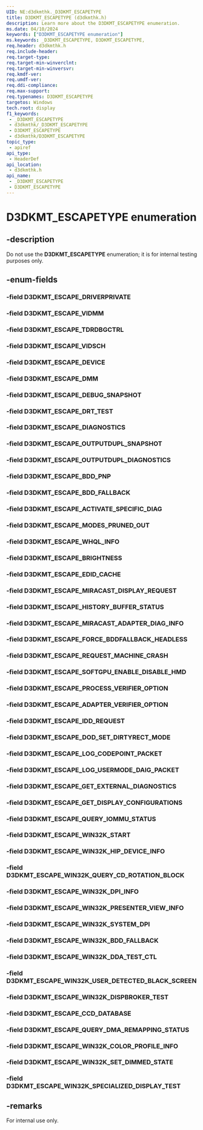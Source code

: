 ```yaml
---
UID: NE:d3dkmthk._D3DKMT_ESCAPETYPE
title: D3DKMT_ESCAPETYPE (d3dkmthk.h)
description: Learn more about the D3DKMT_ESCAPETYPE enumeration.
ms.date: 04/10/2024
keywords: ["D3DKMT_ESCAPETYPE enumeration"]
ms.keywords: _D3DKMT_ESCAPETYPE, D3DKMT_ESCAPETYPE,
req.header: d3dkmthk.h
req.include-header: 
req.target-type: 
req.target-min-winverclnt: 
req.target-min-winversvr: 
req.kmdf-ver: 
req.umdf-ver: 
req.ddi-compliance: 
req.max-support: 
req.typenames: D3DKMT_ESCAPETYPE
targetos: Windows
tech.root: display
f1_keywords:
 - _D3DKMT_ESCAPETYPE
 - d3dkmthk/_D3DKMT_ESCAPETYPE
 - D3DKMT_ESCAPETYPE
 - d3dkmthk/D3DKMT_ESCAPETYPE
topic_type:
 - apiref
api_type:
 - HeaderDef
api_location:
 - d3dkmthk.h
api_name:
 - _D3DKMT_ESCAPETYPE
 - D3DKMT_ESCAPETYPE
---
```


# D3DKMT_ESCAPETYPE enumeration

## -description

Do not use the **D3DKMT_ESCAPETYPE** enumeration; it is for internal testing purposes only.

## -enum-fields

### -field D3DKMT_ESCAPE_DRIVERPRIVATE

### -field D3DKMT_ESCAPE_VIDMM

### -field D3DKMT_ESCAPE_TDRDBGCTRL

### -field D3DKMT_ESCAPE_VIDSCH

### -field D3DKMT_ESCAPE_DEVICE

### -field D3DKMT_ESCAPE_DMM

### -field D3DKMT_ESCAPE_DEBUG_SNAPSHOT

### -field D3DKMT_ESCAPE_DRT_TEST

### -field D3DKMT_ESCAPE_DIAGNOSTICS

### -field D3DKMT_ESCAPE_OUTPUTDUPL_SNAPSHOT

### -field D3DKMT_ESCAPE_OUTPUTDUPL_DIAGNOSTICS

### -field D3DKMT_ESCAPE_BDD_PNP

### -field D3DKMT_ESCAPE_BDD_FALLBACK

### -field D3DKMT_ESCAPE_ACTIVATE_SPECIFIC_DIAG

### -field D3DKMT_ESCAPE_MODES_PRUNED_OUT

### -field D3DKMT_ESCAPE_WHQL_INFO

### -field D3DKMT_ESCAPE_BRIGHTNESS

### -field D3DKMT_ESCAPE_EDID_CACHE

### -field D3DKMT_ESCAPE_MIRACAST_DISPLAY_REQUEST

### -field D3DKMT_ESCAPE_HISTORY_BUFFER_STATUS

### -field D3DKMT_ESCAPE_MIRACAST_ADAPTER_DIAG_INFO

### -field D3DKMT_ESCAPE_FORCE_BDDFALLBACK_HEADLESS

### -field D3DKMT_ESCAPE_REQUEST_MACHINE_CRASH

### -field D3DKMT_ESCAPE_SOFTGPU_ENABLE_DISABLE_HMD

### -field D3DKMT_ESCAPE_PROCESS_VERIFIER_OPTION

### -field D3DKMT_ESCAPE_ADAPTER_VERIFIER_OPTION

### -field D3DKMT_ESCAPE_IDD_REQUEST

### -field D3DKMT_ESCAPE_DOD_SET_DIRTYRECT_MODE

### -field D3DKMT_ESCAPE_LOG_CODEPOINT_PACKET

### -field D3DKMT_ESCAPE_LOG_USERMODE_DAIG_PACKET

### -field D3DKMT_ESCAPE_GET_EXTERNAL_DIAGNOSTICS

### -field D3DKMT_ESCAPE_GET_DISPLAY_CONFIGURATIONS

### -field D3DKMT_ESCAPE_QUERY_IOMMU_STATUS

### -field D3DKMT_ESCAPE_WIN32K_START

### -field D3DKMT_ESCAPE_WIN32K_HIP_DEVICE_INFO

### -field D3DKMT_ESCAPE_WIN32K_QUERY_CD_ROTATION_BLOCK

### -field D3DKMT_ESCAPE_WIN32K_DPI_INFO

### -field D3DKMT_ESCAPE_WIN32K_PRESENTER_VIEW_INFO

### -field D3DKMT_ESCAPE_WIN32K_SYSTEM_DPI

### -field D3DKMT_ESCAPE_WIN32K_BDD_FALLBACK

### -field D3DKMT_ESCAPE_WIN32K_DDA_TEST_CTL

### -field D3DKMT_ESCAPE_WIN32K_USER_DETECTED_BLACK_SCREEN

### -field D3DKMT_ESCAPE_WIN32K_DISPBROKER_TEST

### -field D3DKMT_ESCAPE_CCD_DATABASE

### -field D3DKMT_ESCAPE_QUERY_DMA_REMAPPING_STATUS

### -field D3DKMT_ESCAPE_WIN32K_COLOR_PROFILE_INFO

### -field D3DKMT_ESCAPE_WIN32K_SET_DIMMED_STATE

### -field D3DKMT_ESCAPE_WIN32K_SPECIALIZED_DISPLAY_TEST

## -remarks

For internal use only.

